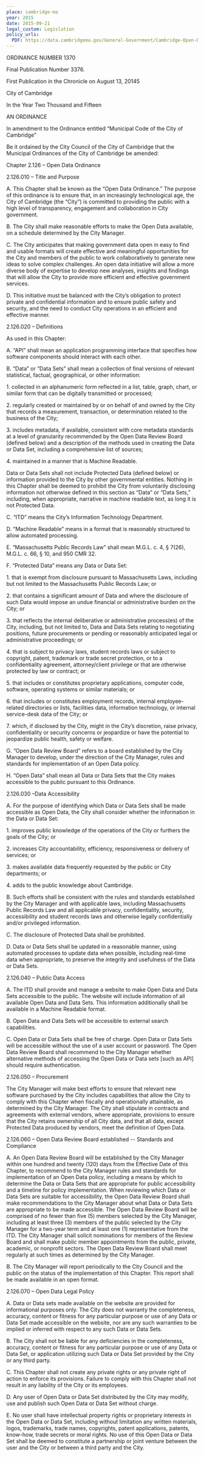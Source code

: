 ```yaml
---
place: cambridge-ma
year: 2015
date: 2015-09-21
legal_custom: Legislation
policy_urls:
  PDF: https://data.cambridgema.gov/General-Government/Cambridge-Open-Data-Ordinance-092115/tf4d-q3qs
---
```


<p>ORDINANCE NUMBER 1370</p>
<p>Final Publication Number 3376.</p>
<p>First Publication in the Chronicle on August 13, 20145</p>
<p>City of Cambridge</p>
<p>In the Year Two Thousand and Fifteen</p>
<p>AN ORDINANCE</p>
<p>In amendment to the Ordinance entitled “Municipal Code of the City of Cambridge”</p>
<p>Be it ordained by the City Council of the City of Cambridge that the Municipal Ordinances of the City of Cambridge be amended:</p>
<p>Chapter 2.126 – Open Data Ordinance</p>
<p>2.126.010 – Title and Purpose</p>
<p>A. This Chapter shall be known as the “Open Data Ordinance.” The purpose of this ordinance is to ensure that, in an increasingly technological age, the City of Cambridge (the “City”) is committed to providing the public with a high level of transparency, engagement and collaboration in City government.</p>
<p>B. The City shall make reasonable efforts to make the Open Data available, on a schedule determined by the City Manager.</p>
<p>C. The City anticipates that making government data open in easy to find and usable formats will create effective and meaningful opportunities for the City and members of the public to work collaboratively to generate new ideas to solve complex challenges. An open data initiative will allow a more diverse body of expertise to develop new analyses, insights and findings that will allow the City to provide more efficient and effective government services.</p>
<p>D. This initiative must be balanced with the City’s obligation to protect private and confidential information and to ensure public safety and security, and the need to conduct City operations in an efficient and effective manner.</p> <p/> <p>2.126.020 – Definitions</p>
<p>As used in this Chapter:</p>
<p>A. “API” shall mean an application programming interface that specifies how software components should interact with each other.</p>
<p>B. “Data” or “Data Sets” shall mean a collection of final versions of relevant statistical, factual, geographical, or other information:</p>
<p>1. collected in an alphanumeric form reflected in a list, table, graph, chart, or similar form that can be digitally transmitted or processed;</p>
<p>2. regularly created or maintained by or on behalf of and owned by the City that records a measurement, transaction, or determination related to the business of the City;</p>
<p>3. includes metadata, if available, consistent with core metadata standards at a level of granularity recommended by the Open Data Review Board (defined below) and a description of the methods used in creating the Data or Data Set, including a comprehensive list of sources;</p>
<p>4. maintained in a manner that is Machine Readable.</p>
<p>Data or Data Sets shall not include Protected Data (defined below) or information provided to the City by other governmental entities. Nothing in this Chapter shall be deemed to prohibit the City from voluntarily disclosing information not otherwise defined in this section as “Data” or “Data Sets,” including, when appropriate, narrative in machine readable text, as long it is not Protected Data.</p>
<p>C. “ITD” means the City’s Information Technology Department.</p>
<p>D. “Machine Readable” means in a format that is reasonably structured to allow automated processing.</p>
<p>E. “Massachusetts Public Records Law” shall mean M.G.L. c. 4, § 7(26), M.G.L. c. 66, § 10, and 950 CMR 32.</p>
<p>F. “Protected Data” means any Data or Data Set:</p>
<p>1. that is exempt from disclosure pursuant to Massachusetts Laws, including but not limited to the Massachusetts Public Records Law; or</p>
<p>2. that contains a significant amount of Data and where the disclosure of such Data would impose an undue financial or administrative burden on the City; or</p>
<p>3. that reflects the internal deliberative or administrative process(es) of the City, including, but not limited to, Data and Data Sets relating to negotiating positions, future procurements or pending or reasonably anticipated legal or administrative proceedings; or</p>
<p>4. that is subject to privacy laws, student records laws or subject to copyright, patent, trademark or trade secret protection, or to a confidentiality agreement, attorney/client privilege or that are otherwise protected by law or contract; or</p>
<p>5. that includes or constitutes proprietary applications, computer code, software, operating systems or similar materials; or</p>
<p>6. that includes or constitutes employment records, internal employee-related directories or lists, facilities data, information technology, or internal service-desk data of the City; or</p>
<p>7. which, if disclosed by the City, might in the City’s discretion, raise privacy, confidentiality or security concerns or jeopardize or have the potential to jeopardize public health, safety or welfare.</p>
<p>G. “Open Data Review Board” refers to a board established by the City Manager to develop, under the direction of the City Manager, rules and standards for implementation of an Open Data policy.</p>
<p>H. “Open Data” shall mean all Data or Data Sets that the City makes accessible to the public pursuant to this Ordinance.</p>
<p>2.126.030 –Data Accessibility</p>
<p>A. For the purpose of identifying which Data or Data Sets shall be made accessible as Open Data, the City shall consider whether the information in the Data or Data Set:</p>
<p>1. improves public knowledge of the operations of the City or furthers the goals of the City; or</p>
<p>2. increases City accountability, efficiency, responsiveness or delivery of services; or</p>
<p>3. makes available data frequently requested by the public or City departments; or</p>
<p>4. adds to the public knowledge about Cambridge.</p>
<p>B. Such efforts shall be consistent with the rules and standards established by the City Manager and with applicable laws, including Massachusetts Public Records Law and all applicable privacy, confidentiality, security, accessibility and student records laws and otherwise legally confidentially and/or privileged information.</p>
<p>C. The disclosure of Protected Data shall be prohibited.</p>
<p>D. Data or Data Sets shall be updated in a reasonable manner, using automated processes to update data when possible, including real-time data when appropriate, to preserve the integrity and usefulness of the Data or Data Sets.</p>
<p>2.126.040 – Public Data Access</p>
<p>A. The ITD shall provide and manage a website to make Open Data and Data Sets accessible to the public. The website will include information of all available Open Data and Data Sets. This information additionally shall be available in a Machine Readable format.</p>
<p>B. Open Data and Data Sets will be accessible to external search capabilities.</p>
<p>C. Open Data or Data Sets shall be free of charge. Open Data or Data Sets will be accessible without the use of a user account or password. The Open Data Review Board shall recommend to the City Manager whether alternative methods of accessing the Open Data or Data sets [such as API] should require authentication.</p>
<p>2.126.050 – Procurement</p>
<p>The City Manager will make best efforts to ensure that relevant new software purchased by the City includes capabilities that allow the City to comply with this Chapter when fiscally and operationally attainable, as determined by the City Manager. The City shall stipulate in contracts and agreements with external vendors, where appropriate, provisions to ensure that the City retains ownership of all City data, and that all data, except Protected Data produced by vendors, meet the definition of Open Data.</p>
<p>2.126.060 – Open Data Review Board established -- Standards and Compliance</p>
<p>A. An Open Data Review Board will be established by the City Manager within one hundred and twenty (120) days from the Effective Date of this Chapter, to recommend to the City Manager rules and standards for implementation of an Open Data policy, including a means by which to determine the Data or Data Sets that are appropriate for public accessibility and a timeline for policy implementation. When reviewing which Data or Data Sets are suitable for accessibility, the Open Data Review Board shall make recommendations to the City Manager about what Data or Data Sets are appropriate to be made accessible. The Open Data Review Board will be comprised of no fewer than five (5) members selected by the City Manager, including at least three (3) members of the public selected by the City Manager for a two-year term and at least one (1) representative from the ITD. The City Manager shall solicit nominations for members of the Review Board and shall make public member appointments from the public, private, academic, or nonprofit sectors. The Open Data Review Board shall meet regularly at such times as determined by the City Manager.</p>
<p>B. The City Manager will report periodically to the City Council and the public on the status of the implementation of this Chapter. This report shall be made available in an open format.</p>
<p>2.126.070 – Open Data Legal Policy</p>
<p>A. Data or Data sets made available on the website are provided for informational purposes only. The City does not warranty the completeness, accuracy, content or fitness for any particular purpose or use of any Data or Data Set made accessible on the website, nor are any such warranties to be implied or inferred with respect to any such Data or Data Sets.</p>
<p>B. The City shall not be liable for any deficiencies in the completeness, accuracy, content or fitness for any particular purpose or use of any Data or Data Set, or application utilizing such Data or Data Set provided by the City or any third party.</p>
<p>C. This Chapter shall not create any private rights or any private right of action to enforce its provisions. Failure to comply with this Chapter shall not result in any liability of the City or its employees.</p>
<p>D. Any user of Open Data or Data Set distributed by the City may modify, use and publish such Open Data or Data Set without charge.</p>
<p>E. No user shall have intellectual property rights or proprietary interests in the Open Data or Data Set, including without limitation any written materials, logos, trademarks, trade names, copyrights, patent applications, patents, know-how, trade secrets or moral rights. No use of this Open Data or Data Set shall be deemed to constitute a partnership or joint venture between the user and the City or between a third party and the City.</p>
